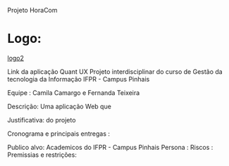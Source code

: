 Projeto HoraCom 

# Logo:
[logo2](https://github.com/fernandat87/projetohoracom/assets/114197402/ff02be9e-6ed8-4fc5-b916-62e737d5438b)


Link da aplicação Quant UX
Projeto interdisciplinar do curso de Gestão da tecnologia da Informação IFPR - Campus Pinhais 

Equipe : Camila Camargo e Fernanda Teixeira

Descrição: Uma aplicação Web que 

Justificativa: do projeto 

Cronograma e principais entregas :

Publico alvo: Academicos do IFPR - Campus Pinhais 
Persona : 
Riscos : 
Premissias e restrições: 






